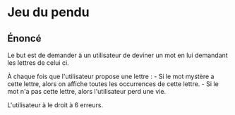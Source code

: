 # Jeu du pendu

## Énoncé

Le but est de demander à un utilisateur de deviner un mot en lui demandant les lettres de celui ci.

À chaque fois que l'utilisateur propose une lettre :
    - Si le mot mystère a cette lettre, alors on affiche toutes les occurrences de cette lettre.
    - Si le mot n'a pas cette lettre, alors l'utilisateur perd une vie.

L'utilisateur à le droit à 6 erreurs.
